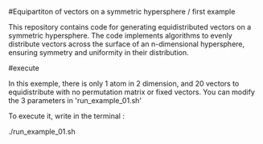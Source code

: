 #Equipartiton of vectors on a symmetric hypersphere / first example

This repository contains code for generating equidistributed vectors on a symmetric hypersphere. The code implements algorithms to evenly distribute vectors across the surface of an n-dimensional hypersphere, ensuring symmetry and uniformity in their distribution.

#execute

In this exemple, there is only 1 atom in 2 dimension, and 20 vectors to equidistribute with no permutation matrix or fixed vectors.
You can modify the 3 parameters in 'run_example_01.sh'

To execute it, write in the terminal :

./run_example_01.sh


